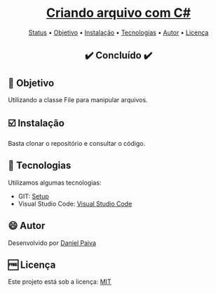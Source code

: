 <h1 align="center">
<a href="https://github.com/danhpaiva/desafios-dio-csharp">Criando arquivo com C#</a>
</h1>

<p align="center">
 <a href="#status">Status</a> • 
 <a href="#objective">Objetivo</a> •
 <a href="#installation">Instalação</a> • 
 <a href="#technology">Tecnologias</a> • 
 <a href="#author">Autor</a> • 
 <a href="#licence">Licença</a>
</p>

<h2 align="center" id=status> 
	✔️ Concluído ✔️
</h2>

<h2 id=objective>📜 Objetivo</h2>

Utilizando a classe File para manipular arquivos.

<h2 id=installation>☑️ Instalação</h2>

Basta clonar o repositório e consultar o código.

<h2 id=technology>🧰 Tecnologias</h2>
Utilizamos algumas tecnologias:

- GIT: <a href="https://git-scm.com/downloads">Setup</a>
- Visual Studio Code: <a href="https://code.visualstudio.com/download">Visual Studio Code</a>
  
<h2 id=author>😄 Autor</h2>
Desenvolvido por <a href="https://www.linkedin.com/in/danhpaiva/">Daniel Paiva</a>

<h2 id=licence>🆓 Licença</h2>
Este projeto está sob a licença: <a href="https://github.com/danhpaiva/gft-start-net-04">MIT</a>
